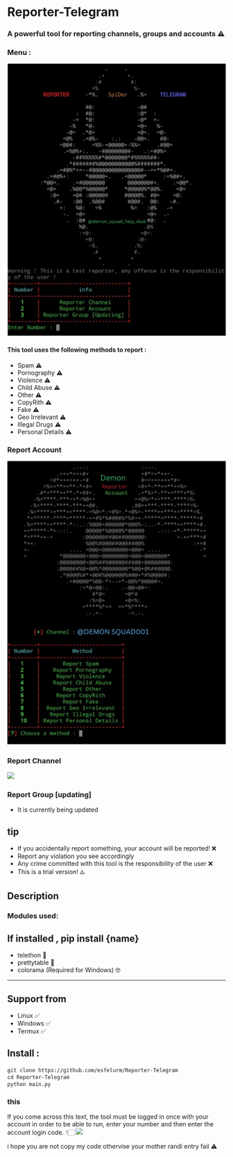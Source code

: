 # Reporter-Telegram
### A powerful tool for reporting channels, groups and accounts ⚠️

### Menu :
<img src="Demon Squad Report/IMG_20240901_133013.jpg">

#### This tool uses the following methods to report :
* Spam ⚠️
* Pornography ⚠️
* Violence ⚠️
* Child Abuse ⚠️
* Other ⚠️
* CopyRith ⚠️
* Fake ⚠️
* Geo Irrelevant ⚠️
* Illegal Drugs ⚠️
* Personal Details ⚠️
### Report Account
<img src="Demon Squad Report/IMG_20240901_133507.jpg">

### Report Channel
<img src="/report/Screenshot_20230805-113258_Pydroid 3.jpg">

### Report Group [updating]
- It is currently being updated

## tip

- If you accidentally report something, your account will be reported! ❌
- Report any violation you see accordingly
- Any crime committed with this tool is the responsibility of the user ❌
- This is a trial version! ♨️

## Description

### Modules used: 
If installed , pip install {name}
------------------------------------
- telethon 🔰
- prettytable 🔰
- colorama (Required for Windows) 🤓
------------------------------------

## Support from
- Linux ✅
- Windows ✅
- Termux ✅

## Install :

```
git clone https://github.com/esfelurm/Reporter-Telegram
cd Reporter-Telegram
python main.py
```
### this 

If you come across this text, the tool must be logged in once with your account in order to be able to run, enter your number and then enter the account login code. 👇🏻
<img src="/report/20230805_120226.jpg">

i hope you are not copy my code othervise your mother randi entry fail ⚠️

